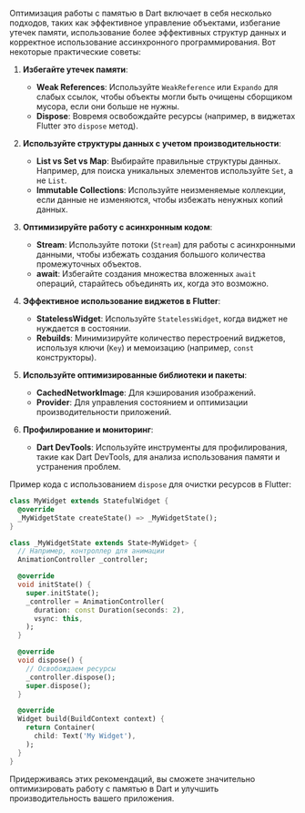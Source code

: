 Оптимизация работы с памятью в Dart включает в себя несколько подходов, таких как эффективное управление объектами, избегание утечек памяти, использование более эффективных структур данных и корректное использование ассинхронного программирования. Вот некоторые практические советы:

1. **Избегайте утечек памяти**:
    - **Weak References**: Используйте `WeakReference` или `Expando` для слабых ссылок, чтобы объекты могли быть очищены сборщиком мусора, если они больше не нужны.
    - **Dispose**: Вовремя освобождайте ресурсы (например, в виджетах Flutter это `dispose` метод).

2. **Используйте структуры данных с учетом производительности**:
    - **List vs Set vs Map**: Выбирайте правильные структуры данных. Например, для поиска уникальных элементов используйте `Set`, а не `List`.
    - **Immutable Collections**: Используйте неизменяемые коллекции, если данные не изменяются, чтобы избежать ненужных копий данных.

3. **Оптимизируйте работу с асинхронным кодом**:
    - **Stream**: Используйте потоки (`Stream`) для работы с асинхронными данными, чтобы избежать создания большого количества промежуточных объектов.
    - **await**: Избегайте создания множества вложенных `await` операций, старайтесь объединять их, когда это возможно.

4. **Эффективное использование виджетов в Flutter**:
    - **StatelessWidget**: Используйте `StatelessWidget`, когда виджет не нуждается в состоянии.
    - **Rebuilds**: Минимизируйте количество перестроений виджетов, используя ключи (`Key`) и мемоизацию (например, `const` конструкторы).

5. **Используйте оптимизированные библиотеки и пакеты**:
    - **CachedNetworkImage**: Для кэширования изображений.
    - **Provider**: Для управления состоянием и оптимизации производительности приложений.

6. **Профилирование и мониторинг**:
    - **Dart DevTools**: Используйте инструменты для профилирования, такие как Dart DevTools, для анализа использования памяти и устранения проблем.

Пример кода с использованием `dispose` для очистки ресурсов в Flutter:

```dart
class MyWidget extends StatefulWidget {
  @override
  _MyWidgetState createState() => _MyWidgetState();
}

class _MyWidgetState extends State<MyWidget> {
  // Например, контроллер для анимации
  AnimationController _controller;

  @override
  void initState() {
    super.initState();
    _controller = AnimationController(
      duration: const Duration(seconds: 2),
      vsync: this,
    );
  }

  @override
  void dispose() {
    // Освобождаем ресурсы
    _controller.dispose();
    super.dispose();
  }

  @override
  Widget build(BuildContext context) {
    return Container(
      child: Text('My Widget'),
    );
  }
}
```

Придерживаясь этих рекомендаций, вы сможете значительно оптимизировать работу с памятью в Dart и улучшить производительность вашего приложения.